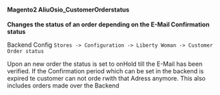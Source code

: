 #### Magento2 AliuOsio_CustomerOrderstatus

**Changes the status of an order depending on the E-Mail Confirmation status**

Backend Config `Stores -> Configuration -> Liberty Woman -> Customer Order status`

Upon an new order the status is set to onHold till the E-Mail has been verified.
If the Confirmation period which can be set in the backend is expired te customer can not orde rwith that Adress anymore.
This also includes orders made over the Backend
